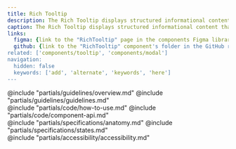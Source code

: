```yaml
---
title: Rich Tooltip
description: The Rich Tooltip displays structured informational content that is non-essential to the user completing a task.
caption: The Rich Tooltip displays structured informational content that is non-essential to the user completing a task.
links:
  figma: {link to the "RichTooltip" page in the components Figma library}
  github: {link to the "RichTooltip" component's folder in the GitHub repo}
related: ['components/tooltip', 'components/modal']
navigation:
  hidden: false
  keywords: ['add', 'alternate', 'keywords', 'here']
---
```


<section data-tab="Guidelines">
  @include "partials/guidelines/overview.md"
  @include "partials/guidelines/guidelines.md"
</section>

<section data-tab="Code">
  @include "partials/code/how-to-use.md"
  @include "partials/code/component-api.md"
</section>

<section data-tab="Specifications">
  @include "partials/specifications/anatomy.md"
  @include "partials/specifications/states.md"
</section>

<section data-tab="Accessibility">
  @include "partials/accessibility/accessibility.md"
</section>